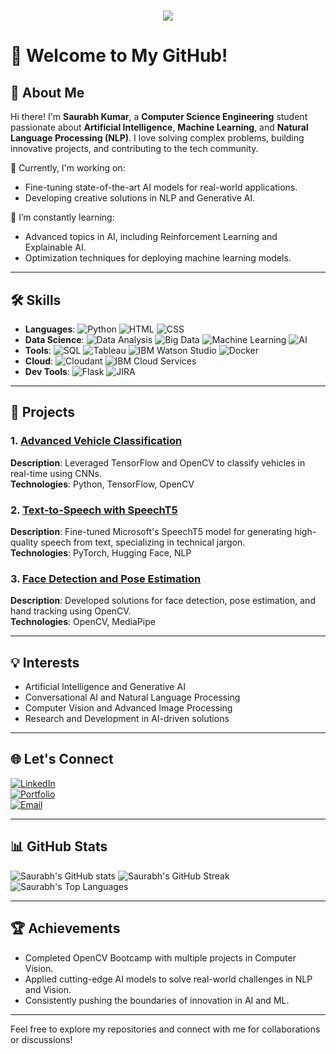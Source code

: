 <h1 align="center" style="color: #0000ff; text-shadow: 2px 2px 5px #87CEFA;">
    <img src="https://readme-typing-svg.herokuapp.com/?font=Righteous&size=40&center=true&vCenter=true&width=500&height=70&duration=4000&lines=Hi+There!+👋;+I'm+Saurabh+Kumar!;" />
</h1>

# 👋 Welcome to My GitHub!  

## 🌟 About Me  
Hi there! I'm **Saurabh Kumar**, a **Computer Science Engineering** student passionate about **Artificial Intelligence**, **Machine Learning**, and **Natural Language Processing (NLP)**. I love solving complex problems, building innovative projects, and contributing to the tech community.  

🔭 Currently, I'm working on:  
- Fine-tuning state-of-the-art AI models for real-world applications.  
- Developing creative solutions in NLP and Generative AI.  

🌱 I’m constantly learning:  
- Advanced topics in AI, including Reinforcement Learning and Explainable AI.  
- Optimization techniques for deploying machine learning models.  

---

## 🛠️ Skills  
- **Languages**: ![Python](https://img.shields.io/badge/-Python-3776AB?style=flat-square&logo=python&logoColor=white) ![HTML](https://img.shields.io/badge/-HTML-E34F26?style=flat-square&logo=html5&logoColor=white) ![CSS](https://img.shields.io/badge/-CSS-1572B6?style=flat-square&logo=css3&logoColor=white)
- **Data Science**: ![Data Analysis](https://img.shields.io/badge/-Data%20Analysis-1D2C4C?style=flat-square&logo=databricks&logoColor=white) ![Big Data](https://img.shields.io/badge/-Big%20Data-FF6F00?style=flat-square&logo=apache-spark&logoColor=white) ![Machine Learning](https://img.shields.io/badge/-Machine%20Learning-007ACC?style=flat-square&logo=tensorflow&logoColor=white) ![AI](https://img.shields.io/badge/-AI-2C6BC5?style=flat-square&logo=ai&logoColor=white)
- **Tools**: ![SQL](https://img.shields.io/badge/-SQL-4479A1?style=flat-square&logo=postgresql&logoColor=white) ![Tableau](https://img.shields.io/badge/-Tableau-E97627?style=flat-square&logo=tableau&logoColor=white) ![IBM Watson Studio](https://img.shields.io/badge/-IBM%20Watson-0530AD?style=flat-square&logo=ibm&logoColor=white) ![Docker](https://img.shields.io/badge/-Docker-2496ED?style=flat-square&logo=docker&logoColor=white)
- **Cloud**: ![Cloudant](https://img.shields.io/badge/-Cloudant-141D9E?style=flat-square&logo=ibm-cloud&logoColor=white) ![IBM Cloud Services](https://img.shields.io/badge/-IBM%20Cloud-1261FE?style=flat-square&logo=ibm-cloud&logoColor=white)
- **Dev Tools**: ![Flask](https://img.shields.io/badge/-Flask-000000?style=flat-square&logo=flask&logoColor=white) ![JIRA](https://img.shields.io/badge/-JIRA-0052CC?style=flat-square&logo=jira&logoColor=white)

---

## 🚀 Projects  
### 1. [Advanced Vehicle Classification](https://github.com/YourRepoLink)  
**Description**: Leveraged TensorFlow and OpenCV to classify vehicles in real-time using CNNs.  
**Technologies**: Python, TensorFlow, OpenCV  

### 2. [Text-to-Speech with SpeechT5](https://github.com/YourRepoLink)  
**Description**: Fine-tuned Microsoft's SpeechT5 model for generating high-quality speech from text, specializing in technical jargon.  
**Technologies**: PyTorch, Hugging Face, NLP  

### 3. [Face Detection and Pose Estimation](https://github.com/YourRepoLink)  
**Description**: Developed solutions for face detection, pose estimation, and hand tracking using OpenCV.  
**Technologies**: OpenCV, MediaPipe  

---

## 💡 Interests  
- Artificial Intelligence and Generative AI  
- Conversational AI and Natural Language Processing  
- Computer Vision and Advanced Image Processing  
- Research and Development in AI-driven solutions  

---

## 🌐 Let's Connect  
[![LinkedIn](https://img.shields.io/badge/-LinkedIn-0077B5?style=for-the-badge&logo=linkedin&logoColor=white)](https://linkedin.com/in/YourLinkedInProfile)  
[![Portfolio](https://img.shields.io/badge/-Portfolio-000?style=for-the-badge&logo=google-chrome&logoColor=white)](https://YourPortfolioLink.com)  
[![Email](https://img.shields.io/badge/-Email-D14836?style=for-the-badge&logo=gmail&logoColor=white)](mailto:your.email@example.com)  

---

## 📊 GitHub Stats  
![Saurabh's GitHub stats](https://github-readme-stats.vercel.app/api?username=Saurabh-Kumar-0&show_icons=true&theme=radical)
![Saurabh's GitHub Streak](https://github-readme-streak-stats.herokuapp.com/?user=Saurabh-Kumar-0&theme=radical)
![Saurabh's Top Languages](https://github-readme-stats.vercel.app/api/top-langs/?username=Saurabh-Kumar-0&layout=compact&theme=radical)

---

## 🏆 Achievements  
- Completed OpenCV Bootcamp with multiple projects in Computer Vision.  
- Applied cutting-edge AI models to solve real-world challenges in NLP and Vision.  
- Consistently pushing the boundaries of innovation in AI and ML.  

---

Feel free to explore my repositories and connect with me for collaborations or discussions!
